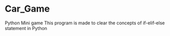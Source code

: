 # Car_Game
Python Mini game
This program is made to clear the concepts of if-elif-else statement in Python
